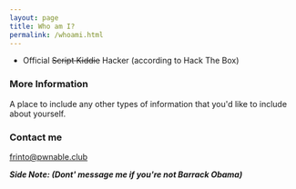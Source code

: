 ```yaml
---
layout: page
title: Who am I?
permalink: /whoami.html
---
```


* Official ~~Script Kiddie~~ Hacker (according to Hack The Box)

<script src="https://www.hackthebox.eu/badge/14037"></script>

### More Information

A place to include any other types of information that you'd like to include about yourself.

### Contact me

[frinto@pwnable.club](mailto:frinto@pwnable.club)

***Side Note: (Dont' message me if you're not Barrack Obama)***
